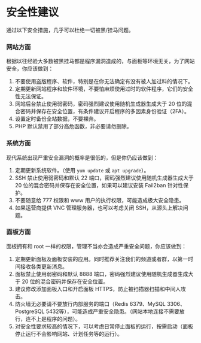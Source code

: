 # 安全性建议

通过以下安全措施，几乎可以杜绝一切被黑/挂马问题。

### 网站方面

根据以往经验大多数被黑挂马都是程序漏洞造成的，与面板等环境无关，为了网站安全，你应该做到：

1. 不要使用盗版程序、软件，特别是在你无法确定有没有被人加过料的情况下。
2. 定期更新网站程序和软件环境，不要怕麻烦使用过时的软件程序，它们的安全性无法保证。
3. 网站后台禁止使用弱密码，密码强烈建议使用随机生成器生成大于 20 位的混合密码并保存在安全位置，有条件建议开启程序的多因素身份验证（2FA）。
4. 设置定时备份全站数据，不要裸奔。
5. PHP 默认禁用了部分高危函数，非必要请勿删除。

### 系统方面

现代系统出现严重安全漏洞的概率是很低的，但是你仍应该做到：

1. 定期更新系统软件。（使用 `yum update` 或 `apt upgrade`）。
2. SSH 禁止使用弱密码和默认 22 端口，密码强烈建议使用随机生成器生成大于 20 位的混合密码并保存在安全位置，如果可以建议安装
   Fail2ban 针对性保护。
3. 不要随意给 777 权限和 www 用户的执行权限，可能造成极大安全隐患。
4. 如果运营商提供 VNC 管理服务器，也可以考虑关闭 SSH，从源头上解决问题。

### 面板方面

面板拥有和 root 一样的权限，管理不当亦会造成严重安全问题，你应该做到：

1. 定期更新面板及面板安装的应用。同时推荐关注我们的频道或者群，以第一时间接收各类更新消息。
2. 面板禁止使用弱密码和默认 8888 端口，密码强烈建议使用随机生成器生成大于 20 位的混合密码并保存在安全位置。
3. 建议修改添加面板入口和开启面板 HTTPS，防止被扫描器扫描和中间人攻击。
4. 防火墙无必要请不要放行内部服务的端口（Redis 6379、MySQL 3306、PostgreSQL 5432等），可能造成严重安全隐患。（网站本地连接不需要放行，连不上是程序的问题）。
5. 对安全性要求较高的情况下，可以考虑日常停止面板的运行，按需启动（面板停止运行不会影响网站、计划任务等的运行）。
